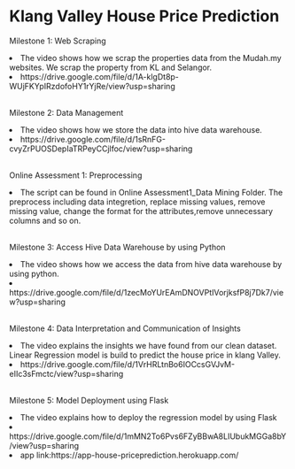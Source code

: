 # Klang Valley House Price Prediction
Milestone 1: Web Scraping
<li>The video shows how we scrap the properties data from the Mudah.my websites. We scrap the property from KL and Selangor.</li>
<li>https://drive.google.com/file/d/1A-klgDt8p-WUjFKYpIRzdofoHY1rYjRe/view?usp=sharing </li></br>

Milestone 2: Data Management
<li>The video shows how we store the data into hive data warehouse.</li>
<li>https://drive.google.com/file/d/1sRnFG-cvyZrPUOSDepIaTRPeyCCjlfoc/view?usp=sharing </li></br>

Online Assessment 1: Preprocessing
<li>The script can be found in Online Assessment1_Data Mining Folder. The preprocess including data integretion, replace missing values, remove missing value, change the format for the attributes,remove unnecessary columns and so on. </li></br>

Milestone 3: Access Hive Data Warehouse by using Python
<li>The video shows how we access the data from hive data warehouse by using python.</li>
<li>https://drive.google.com/file/d/1zecMoYUrEAmDNOVPtIVorjksfP8j7Dk7/view?usp=sharing</li></br>

Milestone 4: Data Interpretation and Communication of Insights
<li>The video explains the insights we have found from our clean dataset. Linear Regression model is build to predict the house price in klang Valley.</li>
<li>https://drive.google.com/file/d/1VrHRLtnBo6IOCcsGVJvM-eIIc3sFmctc/view?usp=sharing</li></br>

Milestone 5: Model Deployment using Flask
<li>The video explains how to deploy the regression model by using Flask</li>
<li>https://drive.google.com/file/d/1mMN2To6Pvs6FZyBBwA8LIUbukMGGa8bY/view?usp=sharing</li>
<li>app link:https://app-house-priceprediction.herokuapp.com/</li></br>
